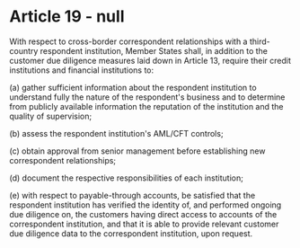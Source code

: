 # Article 19 - null


With respect to cross-border correspondent relationships with a third-country respondent institution, Member States shall, in addition to the customer due diligence measures laid down in Article 13, require their credit institutions and financial institutions to:

(a) gather sufficient information about the respondent institution to understand fully the nature of the respondent's business and to determine from publicly available information the reputation of the institution and the quality of supervision;

(b) assess the respondent institution's AML/CFT controls;

(c) obtain approval from senior management before establishing new correspondent relationships;

(d) document the respective responsibilities of each institution;

(e) with respect to payable-through accounts, be satisfied that the respondent institution has verified the identity of, and performed ongoing due diligence on, the customers having direct access to accounts of the correspondent institution, and that it is able to provide relevant customer due diligence data to the correspondent institution, upon request.
